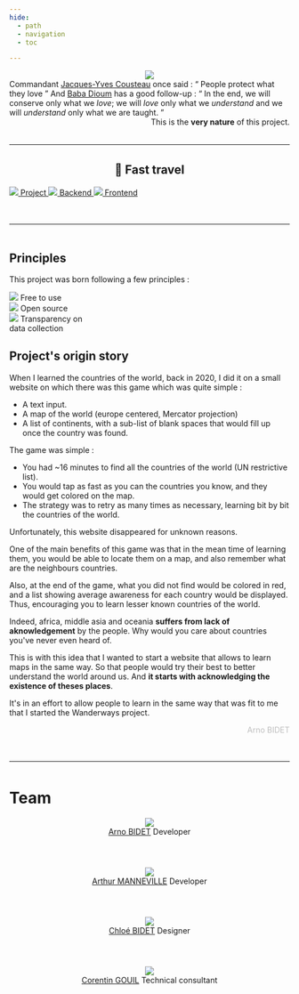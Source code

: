 ```yaml
---
hide:
  - path
  - navigation
  - toc

---
```

# Wanderways
<style>#wanderways{display:none;}</style>

<div style="display:flex; justify-content:center;">
  <a href="https://wanderways.io" target="_blank" id="wanderways-access-button">
    <img src="/assets/logo_with_brand.png">
  </a>
</div>

<section id="quote">
  Commandant <a href="https://en.wikipedia.org/wiki/Jacques_Cousteau">Jacques-Yves Cousteau</a> once said :
  <q>
    People protect what they love
  </q>
  And <a href="https://en.wikipedia.org/wiki/Baba_Dioum">Baba Dioum</a> has a good follow-up :
  <q>
    In the end, we will conserve only what we <i>love</i>; we will <i>love</i> only what we <i>understand</i> and we will <i>understand</i> only what we are taught.
  </q>
  <span style="text-align:right;display:block;">
    This is the <strong>very nature</strong> of this project.
  </span>
</section>

<hr style="margin:2rem 0;">

<h2 style="text-align:center;"> 🚀 Fast travel </h2>
<nav class="home-section-container">
  <a href="/project">
    <img src="/assets/project.svg">
    Project
  </a>
  <a href="/backend">
    <img src="/assets/backend.svg">
    Backend
  </a>
  <a href="/frontend/">
    <img src="/assets/frontend.svg">
    Frontend
  </a>
</nav>

<style>
  path {
    stroke-dasharray: 100;
    animation: dash 5s linear;
  }
  
  @keyframes dash {
    to {
      stroke-dashoffset: 1000;
    }
  }
</style>

<hr style="margin:3rem 0;">

## Principles

This project was born following a few principles :

<div id="motto-container">
  <div class="motto">
    <img src="/assets/free.png">
    <span>Free to use</span>
  </div>
  <div class="motto">
    <img src="/assets/open_source.png">
    <span>Open source</span>
  </div>
  <div class="motto">
    <img src="/assets/transparency.png">
    <span>Transparency on<br>data collection</span>
  </div>
</div>


## Project's origin story

When I learned the countries of the world, back in 2020, I did it on a small website on which there was this game which was quite simple :

- A text input.
- A map of the world (europe centered, Mercator projection)
- A list of continents, with a sub-list of blank spaces that would fill up once the country was found.

The game was simple :

- You had ~16 minutes to find all the countries of the world (UN restrictive list).
- You would tap as fast as you can the countries you know, and they would get colored on the map.
- The strategy was to retry as many times as necessary, learning bit by bit the countries of the world. 

Unfortunately, this website disappeared for unknown reasons.

One of the main benefits of this game was that in the mean time of learning them, you would be able to locate them on a map, and also remember what are the neighbours countries.

Also, at the end of the game, what you did not find would be colored in red, and a list showing average awareness for each country would be displayed. Thus, encouraging you to learn lesser known countries of the world.

Indeed, africa, middle asia and oceania <strong>suffers from lack of aknowledgement</strong> by the people. Why would you care about countries you've never even heard of.

This is with this idea that I wanted to start a website that allows to learn maps in the same way. So that people would try their best to better understand the world around us. And <strong>it starts with acknowledging the existence of theses places</strong>.

It's in an effort to allow people to learn in the same way that was fit to me that I started the Wanderways project.

<p style="color:#88888888; text-align:right;">Arno BIDET</p>

<hr style="margin:3rem 0;">

# Team

<div id="team-container">
  <section class="team-card">
    <header>
      <img src="https://media.licdn.com/dms/image/D4E03AQFmI7FUIFVSIQ/profile-displayphoto-shrink_800_800/0/1673811829365?e=1687392000&v=beta&t=-mhXQZLqR2W3mcLnJR0CUmdY_gwZqUgWoV7-Bk4DpCY">
      <div>
        <a href="https://www.linkedin.com/in/arno-bidet/">Arno BIDET</a>
        <span>Developer</span>
      </div>
    </header>
    <!-- <ul class="role-list">
      <span style="align-self: center;">Roles :</span>
      <li>Leader</li>
      <li>Developer<br>back</li>
      <li>Developer<br>front</li>
      <li>Documentation<br>writer</li>
    </ul> -->
  </section>
  <section class="team-card">
    <header>
      <img src="https://media.licdn.com/dms/image/D4E03AQHJ83eBXq6OzA/profile-displayphoto-shrink_800_800/0/1673749278972?e=1687392000&v=beta&t=pR4rNd1FND66Y1l32dYuYdTdYPM5meIC6DWV3yHrZLw">
      <div>
        <a href="https://www.linkedin.com/in/arthur-manneville/">Arthur MANNEVILLE</a>
        <span>Developer</span>
      </div>
    </header>
  </section>
  <section class="team-card">
    <header>
      <img src="https://media.licdn.com/dms/image/D4D03AQH__UPYkyDpcw/profile-displayphoto-shrink_800_800/0/1663499629123?e=1687392000&v=beta&t=HtBkK7zTZv2CRmREGIXfHuaZq9RS7q2u7K6ydIXLnDc">
      <div>
        <a href="https://www.linkedin.com/in/chloe-bidet-cholet/">Chloé BIDET</a>
        <span>Designer</span>
      <div>
    </header>
  </section>
  <section class="team-card">
    <header>
      <img src="https://media.licdn.com/dms/image/C5603AQFauuQtqjfeEQ/profile-displayphoto-shrink_800_800/0/1607545359744?e=1687392000&v=beta&t=3SkxOGNU5IxmAc2bkNcdIRrzvgEbr0EtSrdfeZbN21s">
      <div>
      <a href="https://www.linkedin.com/in/corentin-gouil-7968b6201/">Corentin GOUIL</a>
        <span>Technical consultant</span>
      <div>
    </header>
  </section>
</div>
